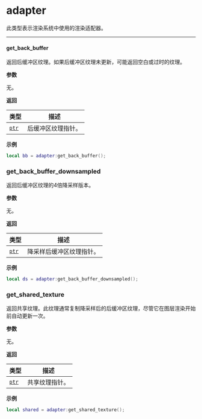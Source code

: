 # adapter

此类型表示渲染系统中使用的渲染适配器。

_________________

#### get_back_buffer

返回后缓冲区纹理。如果后缓冲区纹理未更新，可能返回空白或过时的纹理。

**参数**

无。

**返回**

| 类型 | 描述 |
| ---- | ----------- |
| [`ptr`](/api/common-types/ptr "此类型是一个字面指针。") | 后缓冲区纹理指针。 |

**示例**

```lua
local bb = adapter:get_back_buffer();
```

### get_back_buffer_downsampled

返回后缓冲区纹理的4倍降采样版本。

**参数**

无。

**返回**

| 类型 | 描述 |
| ---- | ----------- |
| [`ptr`](/api/common-types/ptr "此类型是一个字面指针。") | 降采样后缓冲区纹理指针。 |

**示例**

```lua
local ds = adapter:get_back_buffer_downsampled();
```

### get_shared_texture

返回共享纹理。此纹理通常复制降采样后的后缓冲区纹理，尽管它在图层渲染开始前自动更新一次。

**参数**

无。

**返回**

| 类型 | 描述 |
| ---- | ----------- |
| [`ptr`](/api/common-types/ptr "此类型是一个字面指针。") | 共享纹理指针。 |

**示例**

```lua
local shared = adapter:get_shared_texture();
```